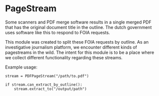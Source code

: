 
# PageStream

Some scanners and PDF merge software results in a single merged PDF that has the
original document title in the outline. The dutch government uses software like
this to respond to FOIA requests.

This module was created to split these FOIA requests by outline. As an
investigative journalism platform, we encounter different kinds of pagestreams
in the wild. The intent for this module is to be a place where we collect
different functionality regarding these streams.

Example usage:
```
stream = PDFPageStream("/path/to.pdf")

if stream.can_extract_by_outline():
    stream.extract_to("/output/path")
```


